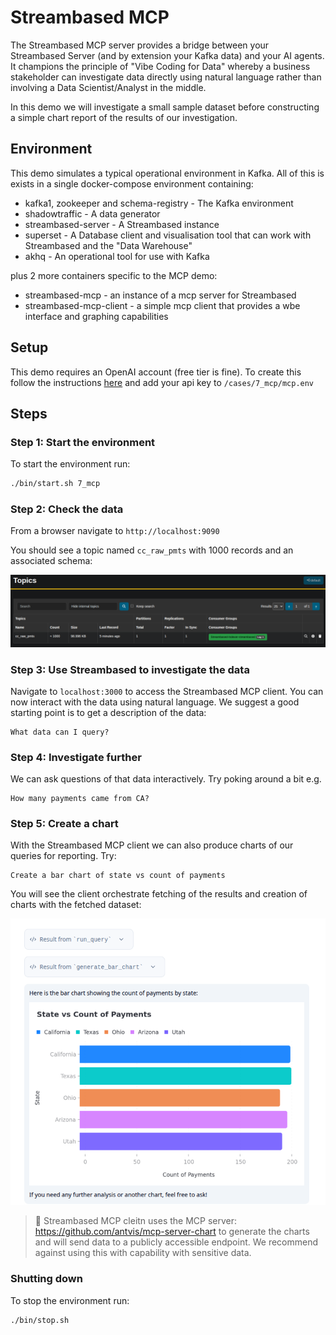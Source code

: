 # Streambased MCP

The Streambased MCP server provides a bridge between your Streambased Server (and by extension your Kafka data) and your 
AI agents. It champions the principle of "Vibe Coding for Data" whereby a business stakeholder can investigate data 
directly using natural language rather than involving a Data Scientist/Analyst in the middle. 

In this demo we will investigate a small sample dataset before constructing a simple chart report of the results of 
our investigation. 

## Environment

This demo simulates a typical operational environment in Kafka. All of this is exists in a single docker-compose 
environment containing:

* kafka1, zookeeper and schema-registry - The Kafka environment
* shadowtraffic - A data generator
* streambased-server - A Streambased instance
* superset - A Database client and visualisation tool that can work with Streambased and the "Data Warehouse"
* akhq - An operational tool for use with Kafka

plus 2 more containers specific to the MCP demo:

* streambased-mcp - an instance of a mcp server for Streambased
* streambased-mcp-client - a simple mcp client that provides a wbe interface and graphing capabilities

## Setup

This demo requires an OpenAI account (free tier is fine). To create this follow the instructions 
[here](https://platform.openai.com/api-keys) and add your api key to `/cases/7_mcp/mcp.env`

## Steps

### Step 1: Start the environment

To start the environment run:

```bash
./bin/start.sh 7_mcp
```

### Step 2: Check the data

From a browser navigate to `http://localhost:9090`

You should see a topic named `cc_raw_pmts` with 1000 records and an associated schema:

![kafka](media/kafka.png "Kafka Data")

### Step 3: Use Streambased to investigate the data

Navigate to `localhost:3000` to access the Streambased MCP client. You can now interact with the data using natural 
language. We suggest a good starting point is to get a description of the data:

```text
What data can I query?
```


### Step 4: Investigate further

We can ask questions of that data interactively. Try poking around a bit e.g.

```text
How many payments came from CA?
```

### Step 5: Create a chart

With the Streambased MCP client we can also produce charts of our queries for reporting. Try:

```text
Create a bar chart of state vs count of payments
```

You will see the client orchestrate fetching of the results and creation of charts with the fetched dataset:

![chart](media/chart.png "Chart")

> 📝 Streambased MCP cleitn uses the MCP server: https://github.com/antvis/mcp-server-chart to generate the charts 
> and will send data to a publicly accessible endpoint. We recommend against using this with capability with sensitive 
> data.

### Shutting down

To stop the environment run:

```bash
./bin/stop.sh
```